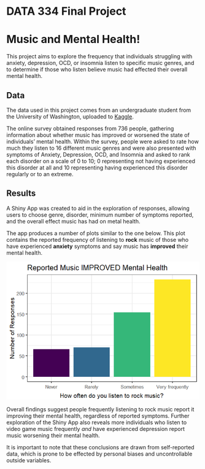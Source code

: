 # DATA 334 Final Project


# **Music and Mental Health!**

This project aims to explore the frequency that individuals struggling
with anxiety, depression, OCD, or insomnia listen to specific music
genres, and to determine if those who listen believe music had effected
their overall mental health.

## Data

The data used in this project comes from an undergraduate student from
the University of Washington, uploaded to
[Kaggle](https://www.kaggle.com/datasets/catherinerasgaitis/mxmh-survey-results?resource=download).

The online survey obtained responses from 736 people, gathering
information about whether music has improved or worsened the state of
individuals’ mental health. Within the survey, people were asked to rate
how much they listen to 16 different music genres and were also
presented with symptoms of Anxiety, Depression, OCD, and Insomnia and
asked to rank each disorder on a scale of 0 to 10; 0 representing not
having experienced this disorder at all and 10 representing having
experienced this disorder regularly or to an extreme.

## Results

A Shiny App was created to aid in the exploration of responses, allowing
users to choose genre, disorder, minimum number of symptoms reported,
and the overall effect music has had on metal health.

The app produces a number of plots similar to the one below. This plot
contains the reported frequency of listening to **rock** music of those
who have experienced **anxiety** symptoms and say music has **improved**
their mental health.

![](README_files/figure-commonmark/unnamed-chunk-2-1.png)

Overall findings suggest people frequently listening to rock music
report it improving their mental health, regardless of reported
symptoms. Further exploration of the Shiny App also reveals more
individuals who listen to video game music frequently *and* have
experienced depression report music worsening their mental health.

It is important to note that these conclusions are drawn from
self-reported data, which is prone to be effected by personal biases and
uncontrollable outside variables.
